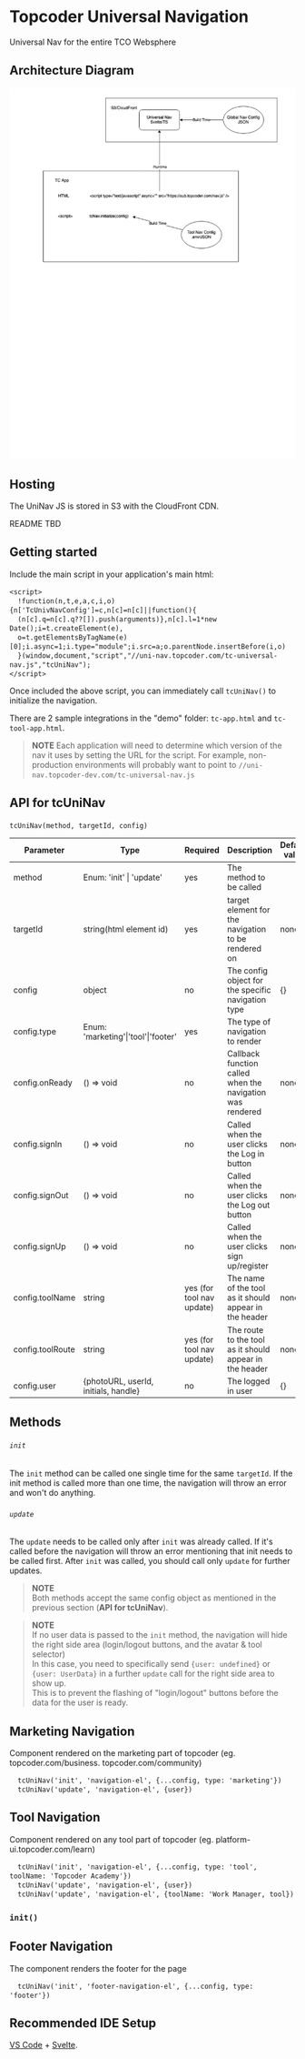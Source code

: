 # Topcoder Universal Navigation
Universal Nav for the entire TCO Websphere

## Architecture Diagram

![Basic Architecture Diagram](docs/Universal%20Nav%20Diagram.png?raw=true "Universal Nav Architecture Drawing")

## Hosting

The UniNav JS is stored in S3 with the CloudFront CDN. 

README TBD

## Getting started
Include the main script in your application's main html:

```
<script>
  !function(n,t,e,a,c,i,o){n['TcUnivNavConfig']=c,n[c]=n[c]||function(){
  (n[c].q=n[c].q??[]).push(arguments)},n[c].l=1*new Date();i=t.createElement(e),
  o=t.getElementsByTagName(e)[0];i.async=1;i.type="module";i.src=a;o.parentNode.insertBefore(i,o)
  }(window,document,"script","//uni-nav.topcoder.com/tc-universal-nav.js","tcUniNav");
</script>
```

Once included the above script, you can immediately call `tcUniNav()` to initialize the navigation.

There are 2 sample integrations in the "demo" folder: `tc-app.html` and `tc-tool-app.html`.

>**NOTE** Each application will need to determine which version of the nav it uses by setting the URL for the script. For example, non-production environments will probably want to point to `//uni-nav.topcoder-dev.com/tc-universal-nav.js`

## API for tcUniNav
`tcUniNav(method, targetId, config)`

| Parameter          | Type                                 | Required                  | Description                                               | Default value |
|--------------------|--------------------------------------|---------------------------|-----------------------------------------------------------|---------------|
| method             | Enum: 'init' \| 'update'             | yes                       | The method to be called                                   |               |
| targetId           | string(html element id)              | yes                       | target element for the navigation to be rendered on       | none          |
| config             | object                               | no                        | The config object for the specific navigation type        | {}            |
| config.type        | Enum: 'marketing'\|'tool'\|'footer'  | yes                       | The type of navigation to render                          |               |
| config.onReady     | () => void                           | no                        | Callback function called when the navigation was rendered | none          |
| config.signIn      | () => void                           | no                        | Called when the user clicks the Log in button             | none          |
| config.signOut     | () => void                           | no                        | Called when the user clicks the Log out button            | none          |
| config.signUp      | () => void                           | no                        | Called when the user clicks sign up/register              | none          |
| config.toolName    | string                               | yes (for tool nav update) | The name of the tool as it should appear in the header    | none          |
| config.toolRoute   | string                               | yes (for tool nav update) | The route to the tool as it should appear in the header   | none          |
| config.user        | {photoURL, userId, initials, handle} | no                        | The logged in user                                        | {}            |

## Methods
###### `init`
The `init` method can be called one single time for the same `targetId`. If the init method is called more than one time, the navigation will throw an error and won't do anything.
###### `update`
The `update` needs to be called only after `init` was already called. If it's called before the navigation will throw an error mentioning that init needs to be called first.
After `init` was called, you should call only `update` for further updates.

>**NOTE**   
Both methods accept the same config object as mentioned in the previous section (**API for tcUniNav**).

>**NOTE**   
If no user data is passed to the `init` method, the navigation will hide the right side area (login/logout buttons, and the avatar & tool selector)   
In this case, you need to specifically send `{user: undefined}` or `{user: UserData}` in a further `update` call for the right side area to show up.  
This is to prevent the flashing of "login/logout" buttons before the data for the user is ready.

## Marketing Navigation
Component rendered on the marketing part of topcoder (eg. topcoder.com/business. topcoder.com/community)
```
  tcUniNav('init', 'navigation-el', {...config, type: 'marketing'})
  tcUniNav('update', 'navigation-el', {user})
```

## Tool Navigation
Component rendered on any tool part of topcoder (eg. platform-ui.topcoder.com/learn)
```
  tcUniNav('init', 'navigation-el', {...config, type: 'tool', toolName: 'Topcoder Academy'})
  tcUniNav('update', 'navigation-el', {user})
  tcUniNav('update', 'navigation-el', {toolName: 'Work Manager, tool})
```

### `init()`

## Footer Navigation
The component renders the footer for the page
```
  tcUniNav('init', 'footer-navigation-el', {...config, type: 'footer'})
```

## Recommended IDE Setup   
[VS Code](https://code.visualstudio.com/) + [Svelte](https://marketplace.visualstudio.com/items?itemName=svelte.svelte-vscode).
